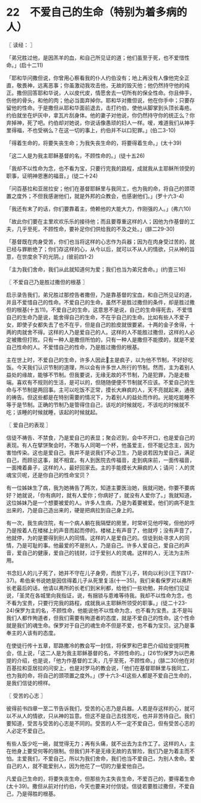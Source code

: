 # 22　不爱自己的生命（特别为着多病的人）



〖 读经： 〗

「弟兄胜过他，是因羔羊的血，和自己所见证的道；他们虽至于死，也不爱惜性命。」(启十二11)

「耶和华问撒但说，你曾用心察看我的仆人约伯没有；地上再没有人像他完全正直，敬畏神，远离恶事；你虽激动我攻击他，无故的毁灭他；他仍然持守他的纯正。撒但回答耶和华说，人以皮代皮，情愿舍去一切所有的保全性命。你且伸手，伤他的骨头，和他的肉；他必当面弃掉你。耶和华对撒但说，他在你手中；只要存留他的性命。于是撒但从耶和华面前退去，击打约伯，使他从脚掌到头顶长毒疮。约伯就坐在炉灰中，拿瓦片刮身体。他的妻子对他说，你仍然持守你的统正么？你弃掉神，死了吧。约伯却对她说，你说话像愚顽的妇人一样。嗳，难道我们从神手里得福，不也受祸么？在这一切的事上，约伯并不以口犯罪。」(伯二3-10)

「得着生命的，将要失丧生命；为我失丧生命的，将要得着生命。」(太十39)

「这二人是为我主耶稣基督的名，不顾性命的。」(徒十五26)

「我却不以性命为念，也不看为宝，只要行完我的路程，成就我从主耶稣所领受的职事，证明神恩惠的福音。」(徒二十24)

「问百基拉和亚居拉安；他们在基督耶稣里与我同工，也为我的命，将自己的颈项置之度外；不但我感谢他们，就是外邦的众教会，也感谢他们。」(罗十六3-4)

「我还有末了的话，你们要靠着主，倚赖他的大能大力，作刚强的人。」(弗六10)

「故此你们要在主里欢欢乐乐的接待他；而且要尊重这样的人；因他为作基督的工夫，几乎至死，不顾性命，要补足你们供给我的不及之处。」(腓二29-30)

「基督既在肉身受苦，你们也当将这样的心志作为兵器；因为在肉身受过苦的，就已经与罪断绝了；你们存这样的心，从今以后，就可以不从人的情欲，只从神的旨意，在世度余下的光阴。」(彼前四1-2)

「主为我们舍命，我们从此就知道何为爱；我们也当为弟兄舍命。」(约壹三16)



〖 不爱自己乃是胜过撒但的根基 〗

启示录告我们，弟兄胜过那控告者撒但，乃是靠基督的宝血，和自己所见证的道，并且不爱惜自己的性命。不爱自己的生命，虽然不是胜过撒但的条件，却是胜过撒但的根基(十五11)。不爱自己的生命，这意思不是说，自己的生命得死去，不爱惜自己的生命乃是说，能舍得自己的生命，不在乎自己的生命。比如有些人不爱子女，即使子女都失去了也不在乎，但是自己的脸皮就很要紧。十两的金子舍得，十两的肉就舍不得。这样的人乃是爱自己的人。这样的人不能胜过撒但，这样的人必定被撒但打败。只有一种人是撒但所怕的，只有一种人是撒但不能摸的，就是不爱自己性命的人。不爱惜自己的性命，乃是胜过撒但的根基。

主在世上时，不爱自己的生命，许多人因此主是疯子，以为他不节制，不好好吃饭。今天我们认识节制的道理，所以会有许多世人所行的节制。然而，主为着别人益处的缘故，能够不节制。但我要说，无缘无故的不节制，乃是犯罪，乃是走极端。喜欢有不规则的生活，是可以的，但随随便便不节制就不应该。不爱自己的生命与不节制是两回事。主可以吃饭不正常，摸长大麻疯的人，天不亮就起来，通夜的祷告。但这些都是在特别需要的情况下，为着别人的益处而作的。光能吃能睡不等于是节制。正确的节制乃是管得住自己，该吃的时候就吃，不该吃的时候就不吃；该睡的时候就睡，该起的时候就起。



〖 爱自己的表现 〗

信徒不祷告、不禁食，乃是爱自己的表显；聚会迟到，会中不开口，也是爱自己的表现。有人在擘饼聚会时，不敢与人同喝一个杯，他虽爱主，但不能记念主，因为害怕传染。这也是爱自己。我并不是说我们不必卫生，乃是说若因为爱自己，满足自己，而顾忌这事，就不相宜。有人到医院去传福音，走到病床前，一面传福音，一面掩着鼻子，这样的人，最好回家去。主的手能摸长大厤疯的人；请问：人的灵魂宝贝呢，还是你自己的性命宝贝？

有一位姊妹生了病，我为她祷告了两次，知道主要医治她，我就问她，你要不要病好？她就说，「你有病时，就有人爱你；你病好了，就没有人爱你了。」我就知道，这位姊妹乃是一个想要被爱的人。许多人生病，乃是为着要被爱。他们的病不是生出来的，乃是自己造出来的，硬是把病拉到自己身上的。

有一次，我生病住院，有一个病人躺在我隔壁的房里，时常听见他哼唉，但他的哼乃是按着人在楼梯上的声音而起而停的。楼梯上有声音了，他就哼；没有声音了，他就停，为的是要得到别人的同情。这样的人是爱自己的。信徒到处寻求人的同情，乃是可耻的事。他最爱的不是别人，乃是自己。许多人爱自己，爱自己的声音，爱自己的健康，爱自己的钱财，过于爱别人的灵魂。这样的人，无法为主所用。

书念妇人的儿子死了，她并不守在儿子身旁，而放下儿子，转向以利沙(王下四17-37)。希伯来书说她是因信得着儿子从死里复活(十一35)。我们来看保罗对以弗所长老最后的话，他请以弗所的长老们到米利都，给他们一些劝勉，并向他们见证说，「圣灵在各城里向我指证，说，有捆锁与患难等待我。我却不以性命为念，也不看为宝贵，只要行完我的路程，成就我从主耶稣所领受的职事。」(徒二十23-24)保罗为主的名，不顾性命，他能说他不以性命为念，也不看为宝贵。主不是叫我们人都作殉道者，但我们需要有殉道者的态度，就是不爱自己的性命。这个性命就是我们的魂生命。保罗对于自己的魂生命不但是不爱，也不看为宝贝。这乃是事奉主的人该有的态度。

在使徒行传十五章，耶路撒冷的教会写一封信，将保罗和巴拿巴介绍给安提阿教会，信上说，「这二人是为我主耶稣基督的名，不顾性命的。」(26节)保罗为以巴弗提的介绍，也是说，「他为作基督的工夫，几乎至死，不顾性命。」(腓二30)他在对百基拉和亚居拉的问安上，也是对罗马的教会说，「他们在基督耶稣里与我同工，也为我的命，将自己的颈项置之度外。」(罗十六3-4)这些人都是不爱自己生命的，是我们信徒的榜样。



〖 受苦的心志 〗

彼得前书四章一至二节告诉我们，受苦的心志乃是兵器。人若是存这样的心，就可以不从人的情欲，只从神的旨意。但这不是自己去找苦吃，也并非苦待自己。我们要知道，受苦与受苦的心志是不同的。受苦的人不一定不爱自己，但有受苦心志的人必定不爱自己。

有些人饭少吃一碗，就觉得无力；再有头痛，就不出去为主作工了。这样的人，主在他身上要受何等的限制。但我们并不是无缘无故的去冒险，我们乃是为着主而不怕。主爱我们，不爱自己，所以为我们舍命，我们也当不爱自己，为别人舍命。爱自己的人，就不能爱别人，因为他花了一切的力量爱他自己。

凡爱自己生命的，将要失丧生命，但那些为主失丧生命，不爱百己的，要得着生命(太十39)。撒但从前对付约伯，今天也要来对付信徒。信徒若要胜过撒但，不爱自己，乃是得胜的根基。

